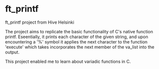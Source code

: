 # ft_printf
ft_printf project from Hive Helsinki

The project aims to replicate the basic functionality of C's native function printf.
Eseentially, it prints each character of the given string, and upon encountering a '%' symbol it applies the next character to the function 'execute'
which takes incorporates the next member of the va_list into the output.

This project enabled me to learn about variadic functions in C.
